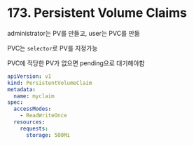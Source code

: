 # 173. Persistent Volume Claims

administrator는 PV를 만들고, user는 PVC를 만듦

PVC는 `selector`로 PV를 지정가능

PVC에 적당한 PV가 없으면 pending으로 대기해야함

```yaml
apiVersion: v1
kind: PersistentVolumeClaim
metadata:
  name: myclaim
spec:
  accessModes:
    - ReadWriteOnce
  resources:
    requests:
      storage: 500Mi
```

